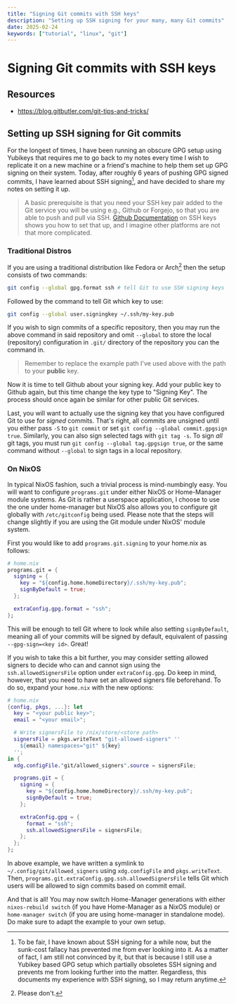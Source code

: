 ```yaml
---
title: "Signing Git commits with SSH keys"
description: "Setting up SSH signing for your many, many Git commits"
date: 2025-02-24
keywords: ["tutorial", "linux", "git"]
---
```


# Signing Git commits with SSH keys

## Resources

- https://blog.gitbutler.com/git-tips-and-tricks/

## Setting up SSH signing for Git commits

For the longest of times, I have been running an obscure GPG setup using
Yubikeys that requires me to go back to my notes every time I wish to replicate
it on a new machine or a friend's machine to help them set up GPG signing on
their system. Today, after roughly 6 years of pushing GPG signed commits, I have
learned about SSH signing[^1], and have decided to share my notes on setting it
up.

[Github Documentation]: https://docs.github.com/en/authentication/connecting-to-github-with-ssh/adding-a-new-ssh-key-to-your-github-account

> A basic prerequisite is that you need your SSH key pair added to the Git
> service you will be using e.g., Github or Forgejo, so that you are able to
> push and pull via SSH. [Github Documentation] on SSH keys shows you how to set
> that up, and I imagine other platforms are not that more complicated.

### Traditional Distros

If you are using a traditional distribution like Fedora or Arch[^2] then the
setup consists of two commands:

```bash
git config --global gpg.format ssh # tell Git to use SSH signing keys
```

Followed by the command to tell Git which key to use:

```bash
git config --global user.signingkey ~/.ssh/my-key.pub
```

If you wish to sign commits of a specific repository, then you may run the above
command in said repository and omit `--global` to store the local (repository)
configuration in `.git/` directory of the repository you can the command in.

> Remember to replace the example path I've used above with the path to your
> **public** key.

Now it is time to tell Github about your signing key. Add your public key to
Github again, but this time change the key type to "Signing Key". The process
should once again be similar for other public Git services.

Last, you will want to actually use the signing key that you have configured Git
to use for _signed_ commits. That's right, all commits are unsigned until you
either pass `-S` to `git commit` or set
`git config --global commit.gpgsign true`. Similarly, you can also sign selected
tags with `git tag -s`. To sign _all_ git tags, you must run
`git config --global tag.gpgsign true`, or the same command without `--global`
to sign tags in a local repository.

### On NixOS

In typical NixOS fashion, such a trivial process is mind-numbingly easy. You
will want to configure `programs.git` under either NixOS or Home-Manager module
systems. As Git is rather a userspace application, I choose to use the one under
home-manager but NixOS also allows you to configure git globally with
`/etc/gitconfig` being used. Please note that the steps will change slightly if
you are using the Git module under NixOS' module system.

First you would like to add `programs.git.signing` to your home.nix as follows:

```nix
# home.nix
programs.git = {
  signing = {
    key = "${config.home.homeDirectory}/.ssh/my-key.pub";
    signByDefault = true;
  };

  extraConfig.gpg.format = "ssh";
};
```

This will be enough to tell Git where to look while also setting
`signByDefault`, meaning all of your commits will be signed by default,
equivalent of passing `--gpg-sign=<key id>`. Great!

If you wish to take this a bit further, you may consider setting allowed signers
to decide who can and cannot sign using the `ssh.allowedSignersFile` option
under `extraConfig.gpg`. Do keep in mind, however, that you need to have set an
allowed signers file beforehand. To do so, expand your `home.nix` with the new
options:

```nix
# home.nix
{config, pkgs, ...}: let
  key = "<your public key>";
  email = "<your email>";

  # Write signersFile to /nix/store/<store path>
  signersFile = pkgs.writeText "git-allowed-signers" ''
    ${email} namespaces="git" ${key}
  '';
in {
  xdg.configFile."git/allowed_signers".source = signersFile;

  programs.git = {
    signing = {
      key = "${config.home.homeDirectory}/.ssh/my-key.pub";
      signByDefault = true;
    };

    extraConfig.gpg = {
      format = "ssh";
      ssh.allowedSignersFile = signersFile;
    };
  };
};
```

In above example, we have written a symlink to `~/.config/git/allowed_signers`
using `xdg.configFile` and `pkgs.writeText`. Then,
`programs.git.extraConfig.gpg.ssh.allowedSignersFile` tells Git which users will
be allowed to sign commits based on commit email.

And that is all! You may now switch Home-Manager generations with either
`nixos-rebuild switch` (if you have Home-Manager as a NixOS module) or
`home-manager switch` (if you are using home-manager in standalone mode). Do
make sure to adapt the example to your own setup.

[^1]:
    To be fair, I have known about SSH signing for a while now, but the
    sunk-cost fallacy has prevented me from ever looking into it. As a matter of
    fact, I am still not convinced by it, but that is because I still use a
    Yubikey based GPG setup which partially obsoletes SSH signing and prevents
    me from looking further into the matter. Regardless, this documents my
    experience with SSH signing, so I may return anytime.

[^2]: Please don't.
